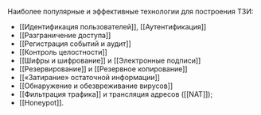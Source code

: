 
Наиболее популярные и эффективные технологии для построения ТЗИ:

- [[Идентификация пользователей]], [[Аутентификация]]
- [[Разграничение доступа]]
- [[Регистрация событий и аудит]]
- [[Контроль целостности]]
- [[Шифры и шифрование]] и [[Электронные подписи]]
- [[Резервирование]] и [[Резервное копирование]]
- [[«Затирание» остаточной информации]]
- [[Обнаружение и обезвреживание вирусов]]
- [[Фильтрация трафика]] и трансляция адресов ([[NAT]]);
- [[Honeypot]].



